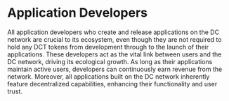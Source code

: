 # Application Developers

All application developers who create and release applications on the DC network are crucial to its ecosystem, even though they are not required to hold any DCT tokens from development through to the launch of their applications. These developers act as the vital link between users and the DC network, driving its ecological growth. As long as their applications maintain active users, developers can continuously earn revenue from the network. Moreover, all applications built on the DC network inherently feature decentralized capabilities, enhancing their functionality and user trust.
